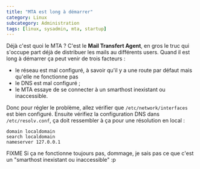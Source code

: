 ```yaml
---
title: "MTA est long à démarrer"
category: Linux
subcategory: Administration
tags: [linux, sysadmin, mta, startup]
---
```

Déjà c'est quoi le MTA ? C'est le **Mail Transfert Agent**, en gros le truc qui s'occupe part déjà de distribuer
les mails au différents users. Quand il est long à démarrer ça peut venir de trois facteurs :

  * le réseau est mal configuré, à savoir qu'il y a une route par défaut mais qu'elle ne fonctionne pas
  * le DNS est mal configuré ;
  * le MTA essaye de se connecter à un smarthost inexistant ou inaccessible.

Donc pour régler le problème, allez vérifier que `/etc/network/interfaces` est bien configuré. Ensuite vérifiez
la configuration DNS dans `/etc/resolv.conf`, ça doit ressembler à ça pour une résolution en local :

~~~
domain localdomain
search localdomain
nameserver 127.0.0.1
~~~

FIXME Si ça ne fonctionne toujours pas, dommage, je sais pas ce que c'est un "smarthost inexistant ou inaccessible" :p
